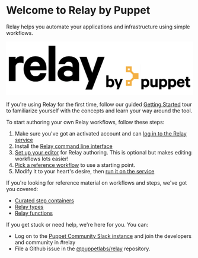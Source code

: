 # Welcome to Relay by Puppet

Relay helps you automate your applications and infrastructure using simple workflows.

![Relay banner](images/relay_logotype.png)

If you're using Relay for the first time, follow our guided [Getting Started](getting_started.md) tour to familiarize yourself with the concepts and learn your way around the tool.

To start authoring your own Relay workflows, follow these steps:

1. Make sure you've got an activated account and can [log in to the Relay service](https://nebula.puppet.com)
2. Install the [Relay command line interface](https://github.com/puppetlabs/relay#installation)
3. [Set up your editor](setting-up-editor.md) for Relay authoring. This is optional but makes editing workflows lots easier!
4. [Pick a reference workflow](reference-workflows.md) to use a starting point.
5. Modify it to your heart's desire, then [run it on the service](using-workflows/running-a-workflow.md)

If you're looking for reference material on workflows and steps, we've got you covered:

* [Curated step containers](step-specifications.md)
* [Relay types](reference/relay-types.md)
* [Relay functions](reference/relay-functions.md)

If you get stuck or need help, we're here for you. You can:

* Log on to the [Puppet Community Slack instance](https://slack.puppet.com) and join the developers and community in #relay
* File a Github issue in the [@puppetlabs/relay](https://github.com/puppetlabs/relay/issues/new/choose) repository.
